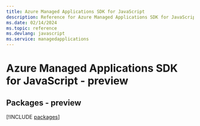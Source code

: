 ```yaml
---
title: Azure Managed Applications SDK for JavaScript
description: Reference for Azure Managed Applications SDK for JavaScript
ms.date: 02/14/2024
ms.topic: reference
ms.devlang: javascript
ms.service: managedapplications
---
```

# Azure Managed Applications SDK for JavaScript - preview
## Packages - preview
[!INCLUDE [packages](managed-applications-index.md)]